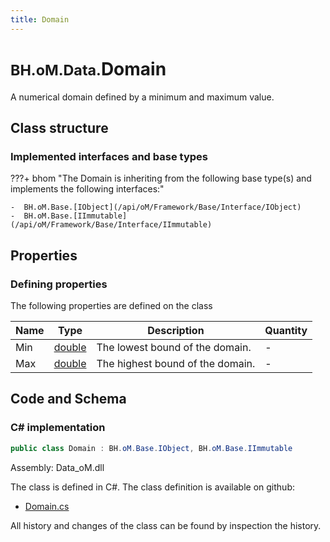 ```yaml
---
title: Domain
---
```


# <small>BH.oM.Data.</small>**Domain**

A numerical domain defined by a minimum and maximum value.

## Class structure

### Implemented interfaces and base types

???+ bhom "The Domain is inheriting from the following base type(s) and implements the following interfaces:"

    -  BH.oM.Base.[IObject](/api/oM/Framework/Base/Interface/IObject)
    -  BH.oM.Base.[IImmutable](/api/oM/Framework/Base/Interface/IImmutable)


## Properties



### Defining properties

The following properties are defined on the class

| Name             | Type             | Description      | Quantity         |
|------------------|------------------|------------------|------------------|
| Min | [double](https://learn.microsoft.com/en-us/dotnet/api/System.Double?view=netstandard-2.0) | The lowest bound of the domain. | - |
| Max | [double](https://learn.microsoft.com/en-us/dotnet/api/System.Double?view=netstandard-2.0) | The highest bound of the domain. | - |


## Code and Schema

### C# implementation

``` C# title="C#"
public class Domain : BH.oM.Base.IObject, BH.oM.Base.IImmutable
```

Assembly: Data_oM.dll

The class is defined in C#. The class definition is available on github:

- [Domain.cs](https://github.com/BHoM/BHoM/blob/develop/Data_oM/Collections\Domain.cs)

All history and changes of the class can be found by inspection the history.

